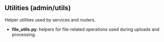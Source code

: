 ## Utilities (admin/utils)

Helper utilities used by services and routers.

- **file_utils.py**: helpers for file-related operations used during uploads and processing.


